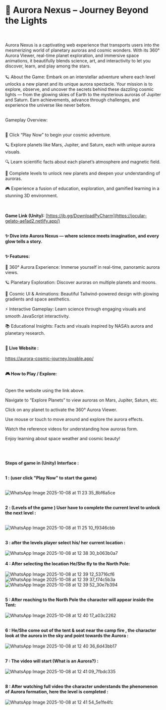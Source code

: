 <h1><b>🌌 Aurora Nexus – Journey Beyond the Lights</b></h1>
<br></br>
Aurora Nexus is a captivating web experience that transports users into the mesmerizing world of planetary auroras and cosmic wonders.
With its 360° Aurora Viewer, real-time planet exploration, and immersive space animations, it beautifully blends science, art, and interactivity to let you discover, learn, and play among the stars.
<br></br>
🪐 About the Game:
Embark on an interstellar adventure where each level unlocks a new planet and its unique aurora spectacle.
Your mission is to explore, observe, and uncover the secrets behind these dazzling cosmic lights — from the glowing skies of Earth to the mysterious auroras of Jupiter and Saturn.
Earn achievements, advance through challenges, and experience the universe like never before.
<br></br>

Gameplay Overview:
<br></br>

🌠 Click “Play Now” to begin your cosmic adventure.

🪐 Explore planets like Mars, Jupiter, and Saturn, each with unique aurora visuals.

🔍 Learn scientific facts about each planet’s atmosphere and magnetic field.

💫 Complete levels to unlock new planets and deepen your understanding of auroras.

🎮 Experience a fusion of education, exploration, and gamified learning in a stunning 3D environment.

<br></br>
<b>Game Link (Unity):</b>
[https://jb.gg/DownloadPyCharm](https://jocular-gelato-ae1ad2.netlify.app/)
<br></br>

<b>✨ Dive into Aurora Nexus — where science meets imagination, and every glow tells a story.</b>
<br></br>

<b>✨ Features:</b>
<br></br>
🌌 360° Aurora Experience: Immerse yourself in real-time, panoramic aurora views.

🪐 Planetary Exploration: Discover auroras on multiple planets and moons.

🎨 Cosmic UI & Animations: Beautiful Tailwind-powered design with glowing gradients and space aesthetics.

⚡ Interactive Gameplay: Learn science through engaging visuals and smooth JavaScript interactivity.

📚 Educational Insights: Facts and visuals inspired by NASA’s aurora and planetary research.
<br></br>

<b>🚀 Live Website :</b>
<br></br>
https://aurora-cosmic-journey.lovable.app/
<br></br>

<b>🎮 How to Play / Explore:</b>
<br></br>

Open the website using the link above.

Navigate to “Explore Planets” to view auroras on Mars, Jupiter, Saturn, etc.

Click on any planet to activate the 360° Aurora Viewer.

Use mouse or touch to move around and explore the aurora effects.

Watch the reference videos for understanding how auroras form.

Enjoy learning about space weather and cosmic beauty!

<br></br>

<b>Steps of game in (Unity) Interface  :</b>
<br></br>

<b>1  : (user click "Play Now" to start the game)</b>
<br></br>

![WhatsApp Image 2025-10-08 at 11 23 35_8bf6a5ce](https://github.com/user-attachments/assets/364c00f8-f5f8-4b6d-a2f6-b472c145eefd)
<br></br>

<b>2  : (Levels of the game ) User have to complete the current level to unlock the next level : </b>
<br></br>

![WhatsApp Image 2025-10-08 at 11 25 10_f9346cbb](https://github.com/user-attachments/assets/b52e1b04-47d6-4e01-93ca-f5e58c4573a2)
<br></br>

<b>3  : after the levels player select his/ her current location : </b>
<br></br>
![WhatsApp Image 2025-10-08 at 12 38 30_b063b0a7](https://github.com/user-attachments/assets/2fe6b7bf-39c1-45cf-900d-056041eb7b02)
<br></br>
<b>4  : After selecting the location He/She fly to the North Pole: </b>
<br></br>
![WhatsApp Image 2025-10-08 at 12 39 12_53716cf6](https://github.com/user-attachments/assets/edebea6e-1a16-4c27-923e-11593fc7b2b4)
![WhatsApp Image 2025-10-08 at 12 39 37_f74c5b3a](https://github.com/user-attachments/assets/b77398d9-b2b9-416a-8e08-c181bd52eda1)
![WhatsApp Image 2025-10-08 at 12 39 52_30e7b394](https://github.com/user-attachments/assets/6c665464-4934-47b5-976c-dd518eb692d5)
<br></br>

<b>5  : After reaching to the North Pole the character will appear inside the Tent: </b>
<br></br>
![WhatsApp Image 2025-10-08 at 12 40 17_a03c2262](https://github.com/user-attachments/assets/9641812e-8237-4977-ad18-9ce6ff43f74a)
<br></br>

<b>6  : He/She come out of the tent & seat near the camp fire , the character look at the aurora in the sky and point towards the Aurora :</b>
<br></br>
![WhatsApp Image 2025-10-08 at 12 40 36_6d43bb17](https://github.com/user-attachments/assets/ca5fabc3-f75e-4f0f-9a37-54c13441f6fa)
<br></br>

<b>7  : The video will start (What is an Aurora?) :</b>
<br></br>
![WhatsApp Image 2025-10-08 at 12 41 09_7fbdc335](https://github.com/user-attachments/assets/bae1e745-b4e6-437b-b5b1-fc0c10a88a90)
<br></br>

<b>8  : After watching full video the character understands the phenomenon of Aurora formation, here the level is completed :</b>
<br></br>
![WhatsApp Image 2025-10-08 at 12 41 54_5e1fe4fc](https://github.com/user-attachments/assets/9fa68a55-1909-4ba0-88b3-a5a59d58c325)
<br></br>




